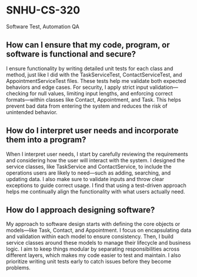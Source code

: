 # SNHU-CS-320
 Software Test, Automation QA

 ## How can I ensure that my code, program, or software is functional and secure?

I ensure functionality by writing detailed unit tests for each class and method, just like I did with the TaskServiceTest, ContactServiceTest, and AppointmentServiceTest files. These tests help me validate both expected behaviors and edge cases. For security, I apply strict input validation—checking for null values, limiting input lengths, and enforcing correct formats—within classes like Contact, Appointment, and Task. This helps prevent bad data from entering the system and reduces the risk of unintended behavior.

## How do I interpret user needs and incorporate them into a program?

When I interpret user needs, I start by carefully reviewing the requirements and considering how the user will interact with the system. I designed the service classes, like TaskService and ContactService, to include the operations users are likely to need—such as adding, searching, and updating data. I also make sure to validate inputs and throw clear exceptions to guide correct usage. I find that using a test-driven approach helps me continually align the functionality with what users actually need.

## How do I approach designing software?

My approach to software design starts with defining the core objects or models—like Task, Contact, and Appointment. I focus on encapsulating data and validation within each model to ensure consistency. Then, I build service classes around these models to manage their lifecycle and business logic. I aim to keep things modular by separating responsibilities across different layers, which makes my code easier to test and maintain. I also prioritize writing unit tests early to catch issues before they become problems.
